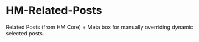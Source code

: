 HM-Related-Posts
================

Related Posts (from HM Core) + Meta box for manually overriding dynamic selected posts.
